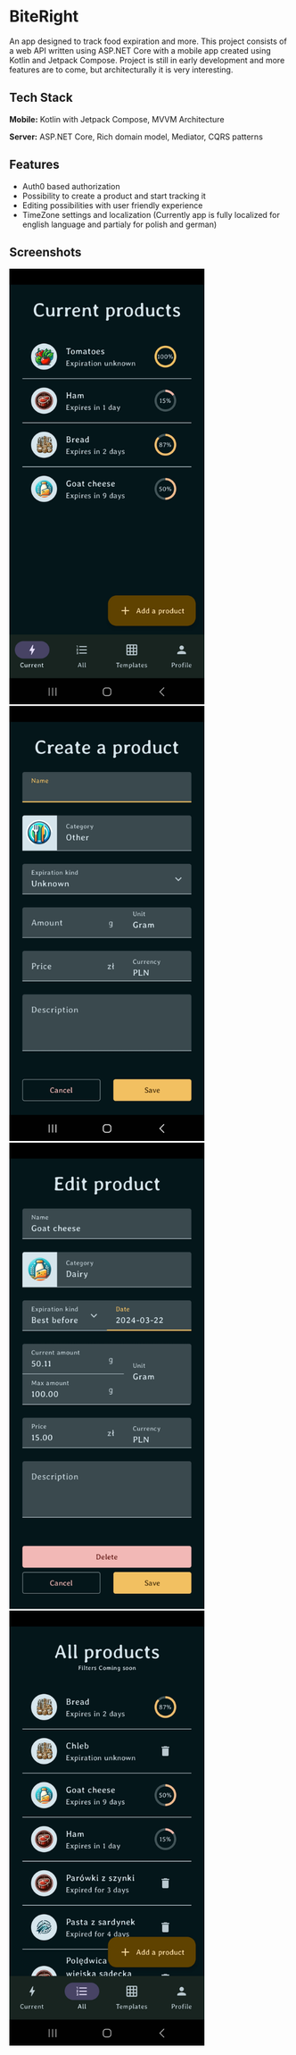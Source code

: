 
# BiteRight

An app designed to track food expiration and more. This project consists of a web API written using ASP.NET Core with a mobile app created using Kotlin and Jetpack Compose. Project is still in early development and more features are to come, but architecturally it is very interesting.
## Tech Stack

**Mobile:** Kotlin with Jetpack Compose, MVVM Architecture

**Server:** ASP.NET Core, Rich domain model, Mediator, CQRS patterns


## Features

- Auth0 based authorization
- Possibility to create a product and start tracking it
- Editing possibilities with user friendly experience
- TimeZone settings and localization (Currently app is fully localized for english language and partialy for polish and german)

## Screenshots
<img src="https://raw.githubusercontent.com/sobczal2/BiteRight/main/docs/Screenshot_20240313_163619_BiteRight.jpg" alt="Current products" width="350" />

<img src="https://raw.githubusercontent.com/sobczal2/BiteRight/main/docs/Screenshot_20240313_163624_BiteRight.jpg" alt="Create a product" width="350" />

<img src="https://raw.githubusercontent.com/sobczal2/BiteRight/main/docs/Screenshot_20240313_163633_BiteRight.jpg" alt="Edit a product" width="350" />

<img src="https://raw.githubusercontent.com/sobczal2/BiteRight/main/docs/Screenshot_20240313_163646_BiteRight.jpg" alt="All products" width="350" />

